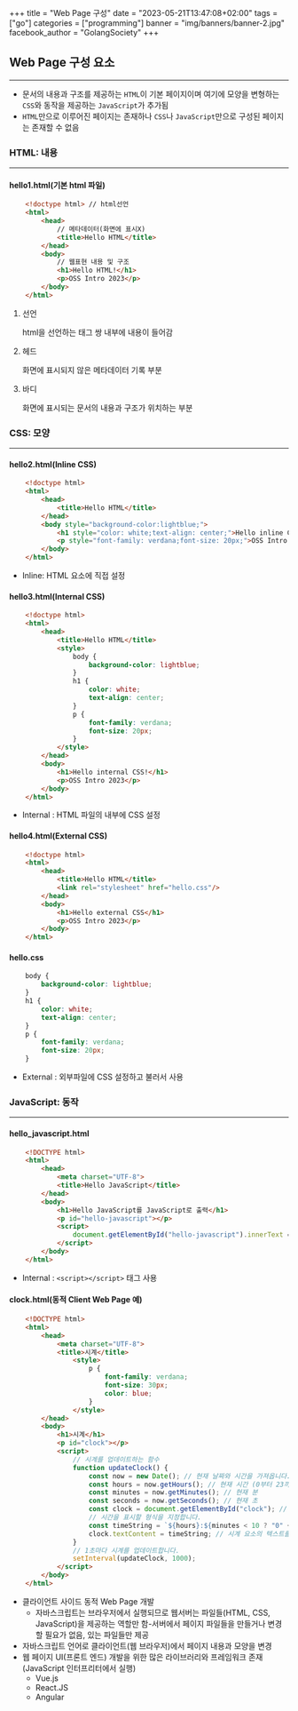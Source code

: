 +++
title = "Web Page 구성"
date = "2023-05-21T13:47:08+02:00"
tags = ["go"]
categories = ["programming"]
banner = "img/banners/banner-2.jpg"
facebook_author = "GolangSociety"
+++

## Web Page 구성 요소
---
- 문서의 내용과 구조를 제공하는 `HTML`이 기본 페이지이며 여기에 모양을 변형하는 `CSS`와 동작을 제공하는 `JavaScript`가 추가됨
- `HTML`만으로 이루어진 페이지는 존재하나 `CSS`나 `JavaScript`만으로 구성된 페이지는 존재할 수 없음

### HTML: 내용
---

#### hello1.html(기본 html 파일)
    
```html
    <!doctype html> // html선언
    <html>
        <head>
            // 메타데이터(화면에 표시X)
            <title>Hello HTML</title>
        </head>
        <body>
            // 웹표현 내용 및 구조
            <h1>Hello HTML!</h1> 
            <p>OSS Intro 2023</p>
        </body>
    </html>
```
1. 선언

    html을 선언하는 태그 쌍 내부에 내용이 들어감

2. 헤드

    화면에 표시되지 않은 메타데이터 기록 부분

3. 바디
    
    화면에 표시되는 문서의 내용과 구조가 위치하는 부분


### CSS: 모양
---

#### hello2.html(Inline CSS)
```html
    <!doctype html>
    <html>
        <head>
            <title>Hello HTML</title>
        </head>
        <body style="background-color:lightblue;">
            <h1 style="color: white;text-align: center;">Hello inline CSS</h1>
            <p style="font-family: verdana;font-size: 20px;">OSS Intro 2023</p>
        </body>
    </html>
```
- Inline: HTML 요소에 직접 설정



#### hello3.html(Internal CSS)
```html
    <!doctype html>
    <html>
        <head>
            <title>Hello HTML</title>
            <style>
                body {
                    background-color: lightblue;
                }
                h1 {
                    color: white;
                    text-align: center;
                }
                p {
                    font-family: verdana;
                    font-size: 20px;
                }
            </style>
        </head>
        <body>
            <h1>Hello internal CSS!</h1>
            <p>OSS Intro 2023</p>
        </body>
    </html>
```

-  Internal : HTML 파일의 내부에 CSS 설정

#### hello4.html(External CSS)
```html
    <!doctype html>
    <html>
        <head>
            <title>Hello HTML</title>
            <link rel="stylesheet" href="hello.css"/>
        </head>
        <body>
            <h1>Hello external CSS</h1>
            <p>OSS Intro 2023</p>
        </body>
    </html>
```
#### hello.css
```css
    body {
        background-color: lightblue;
    }
    h1 {
        color: white;
        text-align: center;
    }
    p {
        font-family: verdana;
        font-size: 20px;
    }
```

- External : 외부파일에 CSS 설정하고 불러서 사용


### JavaScript: 동작
---

#### hello_javascript.html
```html
    <!DOCTYPE html>
    <html>
        <head>
            <meta charset="UTF-8">
            <title>Hello JavaScript</title>
        </head>
        <body>
            <h1>Hello JavaScript를 JavaScript로 출력</h1>
            <p id="hello-javascript"></p>
            <script>
                document.getElementById("hello-javascript").innerText = "Hello JavaScript";
            </script>
        </body>
    </html>
```
-  Internal : `<script></script>` 태그 사용


#### clock.html(동적 Client Web Page 예)
```html
    <!DOCTYPE html>
    <html>
        <head>
            <meta charset="UTF-8">
            <title>시계</title>
                <style>
                    p {
                        font-family: verdana;
                        font-size: 30px;
                        color: blue;
                    }
                </style>
        </head>
        <body>
            <h1>시계</h1>
            <p id="clock"></p>
            <script>
                // 시계를 업데이트하는 함수
                function updateClock() {
                    const now = new Date(); // 현재 날짜와 시간을 가져옵니다.
                    const hours = now.getHours(); // 현재 시간 (0부터 23까지)
                    const minutes = now.getMinutes(); // 현재 분
                    const seconds = now.getSeconds(); // 현재 초
                    const clock = document.getElementById("clock"); // 시계를 표시할 요소를 찾습니다.
                    // 시간을 표시할 형식을 지정합니다.
                    const timeString = `${hours}:${minutes < 10 ? "0" + minutes : minutes}:${seconds < 10 ? "0" + seconds : seconds}`;
                    clock.textContent = timeString; // 시계 요소의 텍스트를 업데이트합니다.
                }
                // 1초마다 시계를 업데이트합니다.
                setInterval(updateClock, 1000);
            </script>
        </body>
    </html>
```
- 클라이언트 사이드 동적 Web Page 개발
    - 자바스크립트는 브라우저에서 실행되므로 웹서버는 파일들(HTML, CSS, JavaScript)을 제공하는 역할만 함-서버에서 페이지 파일들을 만들거나 변경할 필요가 없음, 있는 파일들만 제공
- 자바스크립트 언어로 클라이언트(웹 브라우저)에서 페이지 내용과 모양을 변경
- 웹 페이지 UI(프론트 엔드) 개발을 위한 많은 라이브러리와 프레임워크 존재(JavaScript 인터프리터에서 실행)
    - Vue.js
    - React.JS
    - Angular

[go]: <http://golang.org/>
[gohtmltemplate]: <http://golang.org/pkg/html/template/>